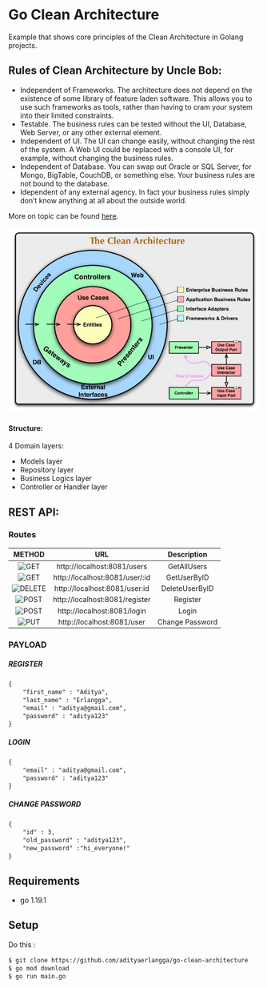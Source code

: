 # Go Clean Architecture

Example that shows core principles of the Clean Architecture in Golang projects.

## Rules of Clean Architecture by Uncle Bob:

- Independent of Frameworks. The architecture does not depend on the existence of some library of feature laden software. This allows you to use such frameworks as tools, rather than having to cram your system into their limited constraints.
- Testable. The business rules can be tested without the UI, Database, Web Server, or any other external element.
- Independent of UI. The UI can change easily, without changing the rest of the system. A Web UI could be replaced with a console UI, for example, without changing the business rules.
- Independent of Database. You can swap out Oracle or SQL Server, for Mongo, BigTable, CouchDB, or something else. Your business rules are not bound to the database.
- Idependent of any external agency. In fact your business rules simply don’t know anything at all about the outside world.

More on topic can be found <a href="https://blog.cleancoder.com/uncle-bob/2012/08/13/the-clean-architecture.html">here</a>.

![clean](images/clean.jpg "clean")

#### Structure:

4 Domain layers:

- Models layer
- Repository layer
- Business Logics layer
- Controller or Handler layer

## REST API:

### Routes

|                          METHOD                          |              URL               |   Description   |
| :------------------------------------------------------: | :----------------------------: | :-------------: |
|      ![GET](https://img.shields.io/badge/-GET-blue)      |  http://localhost:8081/users   |   GetAllUsers   |
|      ![GET](https://img.shields.io/badge/-GET-blue)      | http://localhost:8081/user/:id |   GetUserByID   |
| ![DELETE](https://img.shields.io/badge/-DELETE-critical) | http://localhost:8081/user:id  | DeleteUserByID  |
|   ![POST](https://img.shields.io/badge/-POST-success)    | http://localhost:8081/register |    Register     |
|   ![POST](https://img.shields.io/badge/-POST-success)    |  http://localhost:8081/login   |      Login      |
|     ![PUT](https://img.shields.io/badge/-PUT-orange)     |   http://localhost:8081/user   | Change Password |

### PAYLOAD

##### REGISTER

```
{
    "first_name" : "Aditya",
    "last_name" : "Erlangga",
    "email" : "aditya@gmail.com",
    "password" : "aditya123"
}
```

##### LOGIN

```
{
    "email" : "aditya@gmail.com",
    "password" : "aditya123"
}
```

##### CHANGE PASSWORD

```
{
    "id" : 3,
    "old_password" : "aditya123",
    "new_password" :"hi_everyone!"
}
```

## Requirements

- go 1.19.1

## Setup

Do this :

```
$ git clone https://github.com/adityaerlangga/go-clean-architecture
$ go mod download
$ go run main.go
```

